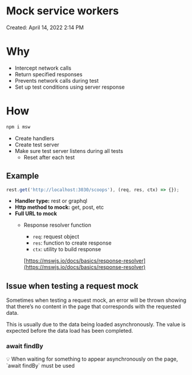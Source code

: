 # Mock service workers

Created: April 14, 2022 2:14 PM

# Why

- Intercept network calls
- Return specified responses
- Prevents network calls during test
- Set up test conditions using server response

# How

```jsx
npm i msw
```

- Create handlers
- Create test server
- Make sure test server listens during all tests
    - Reset after each test

## Example

```jsx
rest.get('http://localhost:3030/scoops'), (req, res, ctx) => {});
```

- **Handler type:** rest or graphql
- **Http method to mock:** get, post, etc
- **Full URL to mock**
    - Response resolver function
        - `req`: request object
        - `res`: function to create response
        - `ctx`: utility to build response
        
        [https://mswjs.io/docs/basics/response-resolver](https://mswjs.io/docs/basics/response-resolver)
        

 

## Issue when testing a request mock

Sometimes when testing a request mock, an error will be thrown showing that there’s no content in the page that corresponds with the requested data.

This is usually due to the data being loaded asynchronously. The value is expected before the data load has been completed.

### await findBy

<aside>
💡 When waiting for something to appear asynchronously on the page, `await findBy` must be used

</aside>